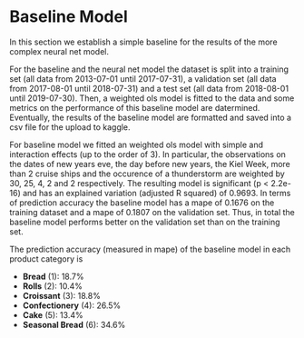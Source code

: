 # Baseline Model

In this section we establish a simple baseline for the results of the more complex neural net model.

For the baseline and the neural net model the dataset is split into a training set (all data from 2013-07-01 until 2017-07-31), a validation set (all data from 2017-08-01 until 2018-07-31) and a test set (all data from 2018-08-01 until 2019-07-30). Then, a weighted ols model is fitted to the data and some metrics on the performance of this baseline model are datermined. Eventually, the results of the baseline model are formatted and saved into a csv file for the upload to kaggle.

For baseline model we fitted an weighted ols model with simple and interaction effects (up to the order of 3). In particular, the observations on the dates of new years eve, the day before new years, the Kiel Week, more than 2 cruise ships and the occurence of a thunderstorm are weighted by 30, 25, 4, 2 and 2 respectively. The resulting model is significant (p < 2.2e-16) and has an explained variation (adjusted R squared) of 0.9693.
In terms of prediction accuracy the baseline model has a mape of 0.1676 on the training dataset and a mape of 0.1807 on the validation set. Thus, in total the baseline model performs better on the validation set than on the training set.

The prediction accuracy (measured in mape) of the baseline model in each product category is

-   **Bread** (1): 18.7%
-   **Rolls** (2): 10.4%
-   **Croissant** (3): 18.8%
-   **Confectionery** (4): 26.5%
-   **Cake** (5): 13.4%
-   **Seasonal Bread** (6): 34.6%

